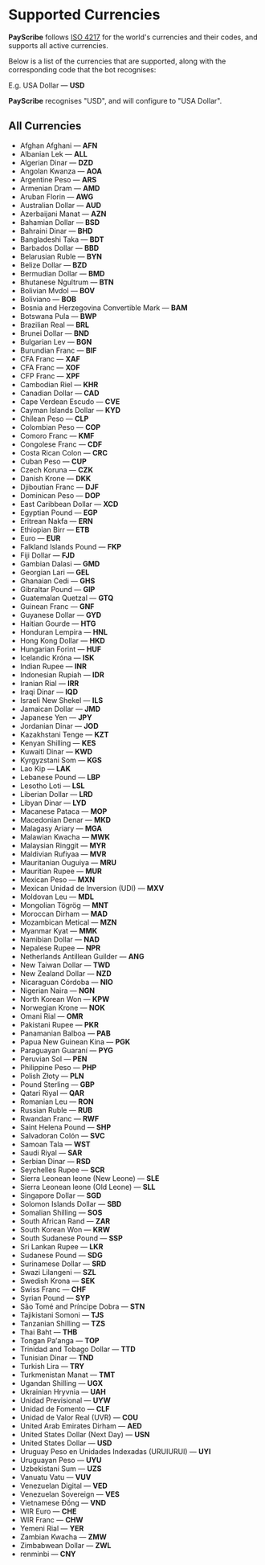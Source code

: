 # Supported Currencies

**PayScribe** follows <a href="https://www.iso.org/iso-4217-currency-codes.html" target="_blank">ISO 4217</a> for the world's currencies and their codes, and supports all active currencies.

Below is a list of the currencies that are supported, along with the corresponding code that the bot recognises:

E.g. USA Dollar — **USD**

**PayScribe** recognises "USD", and will configure to "USA Dollar".

## All Currencies

- Afghan Afghani — **AFN**
- Albanian Lek — **ALL**
- Algerian Dinar — **DZD**
- Angolan Kwanza — **AOA**
- Argentine Peso — **ARS**
- Armenian Dram — **AMD**
- Aruban Florin — **AWG**
- Australian Dollar — **AUD**
- Azerbaijani Manat — **AZN**
- Bahamian Dollar — **BSD**
- Bahraini Dinar — **BHD**
- Bangladeshi Taka — **BDT**
- Barbados Dollar — **BBD**
- Belarusian Ruble — **BYN**
- Belize Dollar — **BZD**
- Bermudian Dollar — **BMD**
- Bhutanese Ngultrum — **BTN**
- Bolivian Mvdol — **BOV**
- Boliviano — **BOB**
- Bosnia and Herzegovina Convertible Mark — **BAM**
- Botswana Pula — **BWP**
- Brazilian Real — **BRL**
- Brunei Dollar — **BND**
- Bulgarian Lev — **BGN**
- Burundian Franc — **BIF**
- CFA Franc — **XAF**
- CFA Franc — **XOF**
- CFP Franc — **XPF**
- Cambodian Riel — **KHR**
- Canadian Dollar — **CAD**
- Cape Verdean Escudo — **CVE**
- Cayman Islands Dollar — **KYD**
- Chilean Peso — **CLP**
- Colombian Peso — **COP**
- Comoro Franc — **KMF**
- Congolese Franc — **CDF**
- Costa Rican Colon — **CRC**
- Cuban Peso — **CUP**
- Czech Koruna — **CZK**
- Danish Krone — **DKK**
- Djiboutian Franc — **DJF**
- Dominican Peso — **DOP**
- East Caribbean Dollar — **XCD**
- Egyptian Pound — **EGP**
- Eritrean Nakfa — **ERN**
- Ethiopian Birr — **ETB**
- Euro — **EUR**
- Falkland Islands Pound — **FKP**
- Fiji Dollar — **FJD**
- Gambian Dalasi — **GMD**
- Georgian Lari — **GEL**
- Ghanaian Cedi — **GHS**
- Gibraltar Pound — **GIP**
- Guatemalan Quetzal — **GTQ**
- Guinean Franc — **GNF**
- Guyanese Dollar — **GYD**
- Haitian Gourde — **HTG**
- Honduran Lempira — **HNL**
- Hong Kong Dollar — **HKD**
- Hungarian Forint — **HUF**
- Icelandic Króna — **ISK**
- Indian Rupee — **INR**
- Indonesian Rupiah — **IDR**
- Iranian Rial — **IRR**
- Iraqi Dinar — **IQD**
- Israeli New Shekel — **ILS**
- Jamaican Dollar — **JMD**
- Japanese Yen — **JPY**
- Jordanian Dinar — **JOD**
- Kazakhstani Tenge — **KZT**
- Kenyan Shilling — **KES**
- Kuwaiti Dinar — **KWD**
- Kyrgyzstani Som — **KGS**
- Lao Kip — **LAK**
- Lebanese Pound — **LBP**
- Lesotho Loti — **LSL**
- Liberian Dollar — **LRD**
- Libyan Dinar — **LYD**
- Macanese Pataca — **MOP**
- Macedonian Denar — **MKD**
- Malagasy Ariary — **MGA**
- Malawian Kwacha — **MWK**
- Malaysian Ringgit — **MYR**
- Maldivian Rufiyaa — **MVR**
- Mauritanian Ouguiya — **MRU**
- Mauritian Rupee — **MUR**
- Mexican Peso — **MXN**
- Mexican Unidad de Inversion (UDI) — **MXV**
- Moldovan Leu — **MDL**
- Mongolian Tögrög — **MNT**
- Moroccan Dirham — **MAD**
- Mozambican Metical — **MZN**
- Myanmar Kyat — **MMK**
- Namibian Dollar — **NAD**
- Nepalese Rupee — **NPR**
- Netherlands Antillean Guilder — **ANG**
- New Taiwan Dollar — **TWD**
- New Zealand Dollar — **NZD**
- Nicaraguan Córdoba — **NIO**
- Nigerian Naira — **NGN**
- North Korean Won — **KPW**
- Norwegian Krone — **NOK**
- Omani Rial — **OMR**
- Pakistani Rupee — **PKR**
- Panamanian Balboa — **PAB**
- Papua New Guinean Kina — **PGK**
- Paraguayan Guaraní — **PYG**
- Peruvian Sol — **PEN**
- Philippine Peso — **PHP**
- Polish Złoty — **PLN**
- Pound Sterling — **GBP**
- Qatari Riyal — **QAR**
- Romanian Leu — **RON**
- Russian Ruble — **RUB**
- Rwandan Franc — **RWF**
- Saint Helena Pound — **SHP**
- Salvadoran Colón — **SVC**
- Samoan Tala — **WST**
- Saudi Riyal — **SAR**
- Serbian Dinar — **RSD**
- Seychelles Rupee — **SCR**
- Sierra Leonean leone (New Leone) — **SLE**
- Sierra Leonean leone (Old Leone) — **SLL**
- Singapore Dollar — **SGD**
- Solomon Islands Dollar — **SBD**
- Somalian Shilling — **SOS**
- South African Rand — **ZAR**
- South Korean Won — **KRW**
- South Sudanese Pound — **SSP**
- Sri Lankan Rupee — **LKR**
- Sudanese Pound — **SDG**
- Surinamese Dollar — **SRD**
- Swazi Lilangeni — **SZL**
- Swedish Krona — **SEK**
- Swiss Franc — **CHF**
- Syrian Pound — **SYP**
- São Tomé and Príncipe Dobra — **STN**
- Tajikistani Somoni — **TJS**
- Tanzanian Shilling — **TZS**
- Thai Baht — **THB**
- Tongan Paʻanga — **TOP**
- Trinidad and Tobago Dollar — **TTD**
- Tunisian Dinar — **TND**
- Turkish Lira — **TRY**
- Turkmenistan Manat — **TMT**
- Ugandan Shilling — **UGX**
- Ukrainian Hryvnia — **UAH**
- Unidad Previsional — **UYW**
- Unidad de Fomento — **CLF**
- Unidad de Valor Real (UVR) — **COU**
- United Arab Emirates Dirham — **AED**
- United States Dollar (Next Day) — **USN**
- United States Dollar — **USD**
- Uruguay Peso en Unidades Indexadas (URUIURUI) — **UYI**
- Uruguayan Peso — **UYU**
- Uzbekistani Sum — **UZS**
- Vanuatu Vatu — **VUV**
- Venezuelan Digital — **VED**
- Venezuelan Sovereign — **VES**
- Vietnamese Đồng — **VND**
- WIR Euro — **CHE**
- WIR Franc — **CHW**
- Yemeni Rial — **YER**
- Zambian Kwacha — **ZMW**
- Zimbabwean Dollar — **ZWL**
- renminbi — **CNY**
